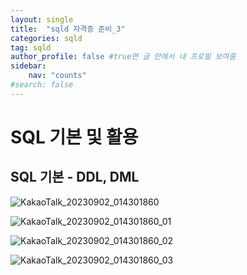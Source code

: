 ```yaml
---
layout: single
title:  "sqld 자격증 준비_3"
categories: sqld
tag: sqld
author_profile: false #true면 글 안에서 내 프로필 보여줌
sidebar:
    nav: "counts"
#search: false
---
```


# SQL 기본 및 활용

## SQL 기본 - DDL, DML

![KakaoTalk_20230902_014301860](https://github.com/jwjungwoo/jwjungwoo.github.io/assets/140131247/d00496f1-59af-453f-b1aa-bbd561e54ad2)

![KakaoTalk_20230902_014301860_01](https://github.com/jwjungwoo/jwjungwoo.github.io/assets/140131247/f4b44661-cba8-4540-88f8-4ed2798c9d07)

![KakaoTalk_20230902_014301860_02](https://github.com/jwjungwoo/jwjungwoo.github.io/assets/140131247/2d54175b-d2b0-4b25-b12e-d7d303f50c7e)

![KakaoTalk_20230902_014301860_03](https://github.com/jwjungwoo/jwjungwoo.github.io/assets/140131247/52a79d01-26dc-4e06-8b99-8e627a424380)
